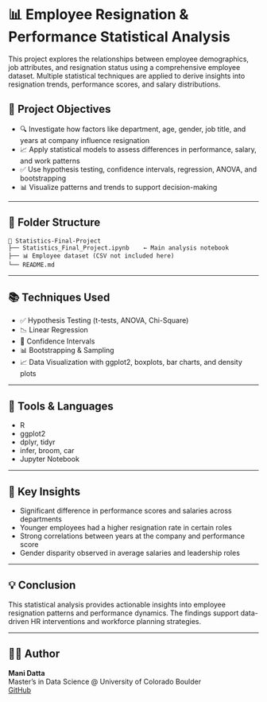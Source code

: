 # 📊 Employee Resignation & Performance Statistical Analysis

This project explores the relationships between employee demographics, job attributes, and resignation status using a comprehensive employee dataset. Multiple statistical techniques are applied to derive insights into resignation trends, performance scores, and salary distributions.

## 📌 Project Objectives

- 🔍 Investigate how factors like department, age, gender, job title, and years at company influence resignation  
- 📈 Apply statistical models to assess differences in performance, salary, and work patterns  
- ✅ Use hypothesis testing, confidence intervals, regression, ANOVA, and bootstrapping  
- 📊 Visualize patterns and trends to support decision-making

---

## 📂 Folder Structure

```
📁 Statistics-Final-Project
├── Statistics_Final_Project.ipynb    ← Main analysis notebook
├── 📊 Employee dataset (CSV not included here)
└── README.md
```

---

## 📚 Techniques Used

- ✅ Hypothesis Testing (t-tests, ANOVA, Chi-Square)
- 📉 Linear Regression
- 📐 Confidence Intervals
- 📊 Bootstrapping & Sampling
- 📈 Data Visualization with ggplot2, boxplots, bar charts, and density plots

---

## 🧰 Tools & Languages

- R  
- ggplot2  
- dplyr, tidyr  
- infer, broom, car  
- Jupyter Notebook

---

## 🔬 Key Insights

- Significant difference in performance scores and salaries across departments  
- Younger employees had a higher resignation rate in certain roles  
- Strong correlations between years at the company and performance score  
- Gender disparity observed in average salaries and leadership roles  

---

## 💡 Conclusion

This statistical analysis provides actionable insights into employee resignation patterns and performance dynamics. The findings support data-driven HR interventions and workforce planning strategies.

---

## 👨‍💻 Author

**Mani Datta**  
Master’s in Data Science @ University of Colorado Boulder  
[GitHub](https://github.com/Manidatta1)

